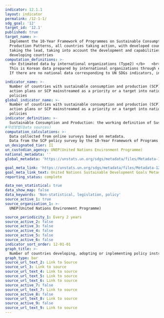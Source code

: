```yaml
---
indicator: 12.1.1
layout: indicator
permalink: /12-1-1/
sdg_goal: '12'
target_id: '12.1'
published: true
target_name: >-
  Implement the 10-Year Framework of Programmes on Sustainable Consumption and
  Production Patterns, all countries taking action, with developed countries
  taking the lead, taking into account the development and capabilities of
  developing countries
computation_definitions: >-
  <b> Estimated data by international organizations (Type2) </b>   <br>
  This is Korean data prepared by international organizations through estimation and modeling. <br>
  If there are no national data corresponding to UN SDGs indicators, international data are available for monitoring.

indicator_name: >-
  Number of countries with sustainable consumption and production (SCP) national
  action plans or SCP mainstreamed as a priority or a target into national
  policies
global_indicator_name: >-
  Number of countries with sustainable consumption and production (SCP) national
  action plans or SCP mainstreamed as a priority or a target into national
  policies
indicator_definition: >-
  Sustainable Consumption and Production: the working definition of Sustainable Consumption and Production (SCP) used in the context of this framework is: “The use of services and related products, which respond to basic needs and bring a better quality of life while minimising the use of natural resources and toxic materials as well as the emissions of waste and pollutants over the life cycle of the service or product so as not to jeopardise the needs of future generation.”
#작성방법(Data sources)
computation_calculations: >-
  Data collected from online surveys based on metadata. 
  Data from the SCP policy survey by the 10-Year Framework of Programs on sustainable consumption and production (10YFP) are available.
un_designated_tier: II
un_custodian_agency: UNEP(United Nations Environment Programme)
national_metadata: ''
global_metadata: 'https://unstats.un.org/sdgs/metadata/files/Metadata-12-01-01.pdf'

goal_meta_link: 'https://unstats.un.org/sdgs/metadata/files/Metadata-12-01-01.pdf'
goal_meta_link_text: United Nations Sustainable Development Goals Metadata (PDF 4.0 MB)
reporting_status: complete

data_non_statistical: true
data_show_map: false
data_keywords: 'Non-statistical, legislation, policy'
source_active_1: true
source_organisation_1: >- 
  UNEP(United Nations Environment Programme)

source_periodicity_1: Every 2 years
source_active_2: false
source_active_3: false
source_active_4: false
source_active_5: false
source_active_6: false
indicator_sort_order: 12-01-01
graph_title: >-
  Number of countries developing, adopting or inplementing policy instruments aimed at supporting the shift to sustainable consumption and production
graph_type: bar
source_url_text_2: Link to Source
source_url_3: Link to source
source_url_text_4: Link to source
source_url_text_5: Link to source
source_url_text_6: Link to source
source_active_7: false
source_url_text_7: Link to source
source_active_8: false
source_url_text_8: Link to source
source_active_9: false
source_url_text_9: Link to source
---
```

